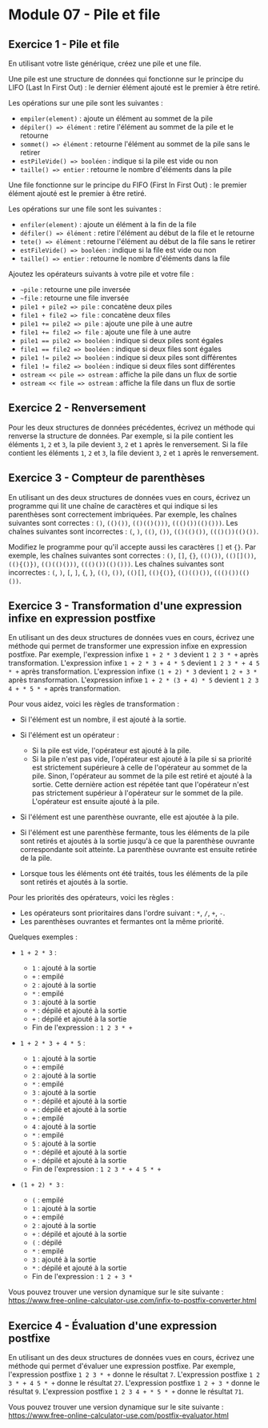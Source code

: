 # Module 07 - Pile et file

## Exercice 1 - Pile et file

En utilisant votre liste générique, créez une pile et une file.

Une pile est une structure de données qui fonctionne sur le principe du LIFO (Last In First Out) : le dernier élément ajouté est le premier à être retiré.

Les opérations sur une pile sont les suivantes :

- `empiler(element)` : ajoute un élément au sommet de la pile
- `dépiler() => élément` : retire l'élément au sommet de la pile et le retourne
- `sommet() => élément` : retourne l'élément au sommet de la pile sans le retirer
- `estPileVide() => booléen` : indique si la pile est vide ou non
- `taille() => entier` : retourne le nombre d'éléments dans la pile

Une file fonctionne sur le principe du FIFO (First In First Out) : le premier élément ajouté est le premier à être retiré.

Les opérations sur une file sont les suivantes :

- `enfiler(element)` : ajoute un élément à la fin de la file
- `défiler() => élément` : retire l'élément au début de la file et le retourne
- `tete() => élément` : retourne l'élément au début de la file sans le retirer
- `estFileVide() => booléen` : indique si la file est vide ou non
- `taille() => entier` : retourne le nombre d'éléments dans la file

Ajoutez les opérateurs suivants à votre pile et votre file :

- `~pile` : retourne une pile inversée
- `~file` : retourne une file inversée
- `pile1 + pile2 => pile` : concatène deux piles
- `file1 + file2 => file` : concatène deux files
- `pile1 += pile2 => pile` : ajoute une pile à une autre
- `file1 += file2 => file` : ajoute une file à une autre
- `pile1 == pile2 => booléen` : indique si deux piles sont égales
- `file1 == file2 => booléen` : indique si deux files sont égales
- `pile1 != pile2 => booléen` : indique si deux piles sont différentes
- `file1 != file2 => booléen` : indique si deux files sont différentes
- `ostream << pile => ostream` : affiche la pile dans un flux de sortie
- `ostream << file => ostream` : affiche la file dans un flux de sortie

## Exercice 2 - Renversement

Pour les deux structures de données précédentes, écrivez un méthode qui renverse la structure de données. Par exemple, si la pile contient les éléments `1`, `2` et `3`, la pile devient `3`, `2` et `1` après le renversement. Si la file contient les éléments `1`, `2` et `3`, la file devient `3`, `2` et `1` après le renversement.

## Exercice 3 - Compteur de parenthèses

En utilisant un des deux structures de données vues en cours, écrivez un programme qui lit une chaîne de caractères et qui indique si les parenthèses sont correctement imbriquées. Par exemple, les chaînes suivantes sont correctes : `()`, `(()())`, `(()(()()))`, `((()())(()()))`. Les chaînes suivantes sont incorrectes : `(`, `)`, `(()`, `())`, `(()(()())`, `((()())(()())`.

Modifiez le programme pour qu'il accepte aussi les caractères `[]` et `{}`. Par exemple, les chaînes suivantes sont correctes : `()`, `[]`, `{}`, `(()())`, `(()[]())`, `((){()})`, `(()(()()))`, `((()())(()()))`. Les chaînes suivantes sont incorrectes : `(`, `)`, `[`, `]`, `{`, `}`, `(()`, `())`, `(()[]`, `((){()}`, `(()(()())`, `((()())(()())`.

## Exercice 3 - Transformation d'une expression infixe en expression postfixe

En utilisant un des deux structures de données vues en cours, écrivez une méthode qui permet de transformer une expression infixe en expression postfixe. Par exemple, l'expression infixe `1 + 2 * 3` devient `1 2 3 * +` après transformation. L'expression infixe `1 + 2 * 3 + 4 * 5` devient `1 2 3 * + 4 5 * +` après transformation. L'expression infixe `(1 + 2) * 3` devient `1 2 + 3 *` après transformation. L'expression infixe `1 + 2 * (3 + 4) * 5` devient `1 2 3 4 + * 5 * +` après transformation.

Pour vous aidez, voici les règles de transformation :

- Si l'élément est un nombre, il est ajouté à la sortie.
- Si l'élément est un opérateur :

  - Si la pile est vide, l'opérateur est ajouté à la pile.
  - Si la pile n'est pas vide, l'opérateur est ajouté à la pile si sa priorité est strictement supérieure à celle de l'opérateur au sommet de la pile. Sinon, l'opérateur au sommet de la pile est retiré et ajouté à la sortie. Cette dernière action est répétée tant que l'opérateur n'est pas strictement supérieur à l'opérateur sur le sommet de la pile. L'opérateur est ensuite ajouté à la pile.

- Si l'élément est une parenthèse ouvrante, elle est ajoutée à la pile.
- Si l'élément est une parenthèse fermante, tous les éléments de la pile sont retirés et ajoutés à la sortie jusqu'à ce que la parenthèse ouvrante correspondante soit atteinte. La parenthèse ouvrante est ensuite retirée de la pile.
- Lorsque tous les éléments ont été traités, tous les éléments de la pile sont retirés et ajoutés à la sortie.

Pour les priorités des opérateurs, voici les règles :

- Les opérateurs sont prioritaires dans l'ordre suivant : `*`, `/`, `+`, `-`.
- Les parenthèses ouvrantes et fermantes ont la même priorité.

Quelques exemples :

- `1 + 2 * 3` :

  - `1` : ajouté à la sortie
  - `+` : empilé
  - `2` : ajouté à la sortie
  - `*` : empilé
  - `3` : ajouté à la sortie
  - `*` : dépilé et ajouté à la sortie
  - `+` : dépilé et ajouté à la sortie
  - Fin de l'expression : `1 2 3 * +`

- `1 + 2 * 3 + 4 * 5` :

  - `1` : ajouté à la sortie
  - `+` : empilé
  - `2` : ajouté à la sortie
  - `*` : empilé
  - `3` : ajouté à la sortie
  - `*` : dépilé et ajouté à la sortie
  - `+` : dépilé et ajouté à la sortie
  - `+` : empilé
  - `4` : ajouté à la sortie
  - `*` : empilé
  - `5` : ajouté à la sortie
  - `*` : dépilé et ajouté à la sortie
  - `+` : dépilé et ajouté à la sortie
  - Fin de l'expression : `1 2 3 * + 4 5 * +`

- `(1 + 2) * 3` :

  - `(` : empilé
  - `1` : ajouté à la sortie
  - `+` : empilé
  - `2` : ajouté à la sortie
  - `+` : dépilé et ajouté à la sortie
  - `(` : dépilé
  - `*` : empilé
  - `3` : ajouté à la sortie
  - `*` : dépilé et ajouté à la sortie
  - Fin de l'expression : `1 2 + 3 *`

Vous pouvez trouver une version dynamique sur le site suivante : https://www.free-online-calculator-use.com/infix-to-postfix-converter.html

## Exercice 4 - Évaluation d'une expression postfixe

En utilisant un des deux structures de données vues en cours, écrivez une méthode qui permet d'évaluer une expression postfixe. Par exemple, l'expression postfixe `1 2 3 * +` donne le résultat `7`. L'expression postfixe `1 2 3 * + 4 5 * +` donne le résultat `27`. L'expression postfixe `1 2 + 3 *` donne le résultat `9`. L'expression postfixe `1 2 3 4 + * 5 * +` donne le résultat `71`.

Vous pouvez trouver une version dynamique sur le site suivante :
https://www.free-online-calculator-use.com/postfix-evaluator.html